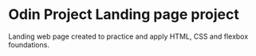 # Odin Project Landing page project

Landing web page created to practice and apply HTML, CSS and flexbox foundations.
